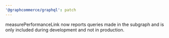 ```yaml
---
'@graphcommerce/graphql': patch
---
```


measurePerformanceLink now reports queries made in the subgraph and is only included during development and not in production.
